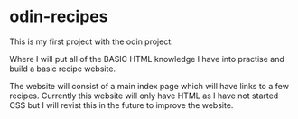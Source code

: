 # odin-recipes

This is my first project with the odin project.

Where I will put all of the BASIC HTML knowledge I have into practise and build a basic recipe website.

The website will consist of a main index page which will have links to a few recipes. Currently this website will only have HTML as I have not started CSS but I will revist this in the future to improve the website. 